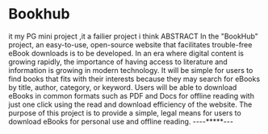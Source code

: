# Bookhub
it my PG mini project ,it a failier project i think 
ABSTRACT
  In the "BookHub" project, an easy-to-use, open-source website that facilitates
trouble-free eBook downloads is to be developed. In an era where digital content is
growing rapidly, the importance of having access to literature and information is
growing in modern technology. It will be simple for users to find books that fits with
their interests because they may search for eBooks by title, author, category, or
keyword. Users will be able to download eBooks in common formats such as PDF
and Docs for offline reading with just one click using the read and download
efficiency of the website. The purpose of this project is to provide a simple, legal
means for users to download eBooks for personal use and offline reading.
                  ----*****---
